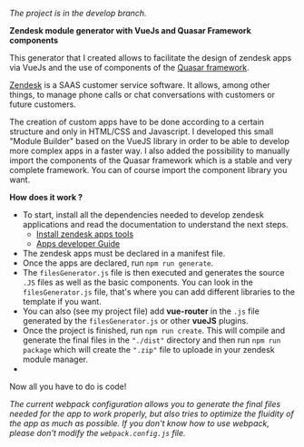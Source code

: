 *The project is in the develop branch.*



**Zendesk module generator with VueJs and Quasar Framework components**

This generator that I created allows to facilitate the design of zendesk apps via VueJs and the use of components of the  [Quasar framework](https://quasar.dev/).

[Zendesk](https://www.zendesk.com/) is a SAAS customer service software. It allows, among other things, to manage phone calls or chat conversations with customers or future customers.

The creation of custom apps have to be done according to a certain structure and only in HTML/CSS and Javascript. I developed this small "Module Builder" based on the VueJS library in order to be able to develop more complex apps in a faster way. I also added the possibility to manually import the components of the Quasar framework which is a stable and very complete framework. You can of course import the component library you want.

**How does it work ?**

- To start, install all the dependencies needed to develop zendesk applications and read the documentation to understand the next steps.
	- [Install zendesk apps tools](https://develop.zendesk.com/hc/en-us/articles/360001075048-Installing-and-using-the-Zendesk-apps-tools)
	- [Apps developer Guide](https://developer.zendesk.com/apps/docs/developer-guide/getting_started)
- The zendesk apps must be declared in a manifest file.
- Once the apps are declared, run `npm run generate`.
- The `filesGenerator.js` file is then executed and generates the source `.JS` files as well as the basic components. You can look in the `filesGenerator.js` file, that's where you can add different libraries to the template if you want.
- You can also (see my project file) add **vue-router** in the `.js` file generated by the `filesGenerator.js` or other **vueJS** plugins.
- Once the project is finished, run `npm run create`. This will compile and generate the final files in the `"./dist"` directory and then run `npm run package` which will create the `".zip"` file to uploade in your zendesk module manager. 
- 
Now all you have to do is code!


*The current webpack configuration allows you to generate the final files needed for the app to work properly, but also tries to optimize the fluidity of the app as much as possible. If you don't know how to use webpack, please don't modify the `webpack.config.js` file.*


